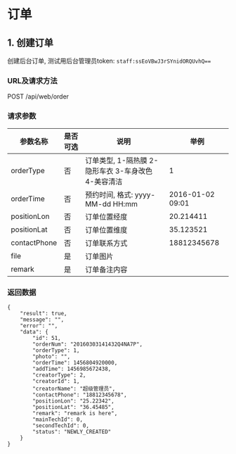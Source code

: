 # 订单
## 1. 创建订单
创建后台订单, 测试用后台管理员token: `staff:ssEoVBwJ3rSYnidORQUvhQ==`

### URL及请求方法
POST /api/web/order

### 请求参数

| 参数名称 | 是否可选 | 说明 | 举例 |
| ------ | -------- | ---- | --- |
| orderType | 否 | 订单类型, 1-隔热膜 2-隐形车衣 3-车身改色 4-美容清洁 | 1 |
| orderTime | 否 | 预约时间, 格式: yyyy-MM-dd HH:mm | 2016-01-02 09:01 |
| positionLon | 否 | 订单位置经度 | 20.214411 |
| positionLat | 否 | 订单位置维度 | 35.123521 |
| contactPhone | 否 | 订单联系方式 | 18812345678 |
| file | 是 | 订单图片 | |
| remark | 是 | 订单备注内容 |  |

### 返回数据

````
{
    "result": true,
    "message": "",
    "error": "",
    "data": {
        "id": 51,
        "orderNum": "20160303141432Q4NA7P",
        "orderType": 1,
        "photo": "",
        "orderTime": 1456804920000,
        "addTime": 1456985672438,
        "creatorType": 2,
        "creatorId": 1,
        "creatorName": "超级管理员",
        "contactPhone": "18812345678",
        "positionLon": "25.22342",
        "positionLat": "36.45485",
        "remark": "remark is here",
        "mainTechId": 0,
        "secondTechId": 0,
        "status": "NEWLY_CREATED"
    }
}
````

